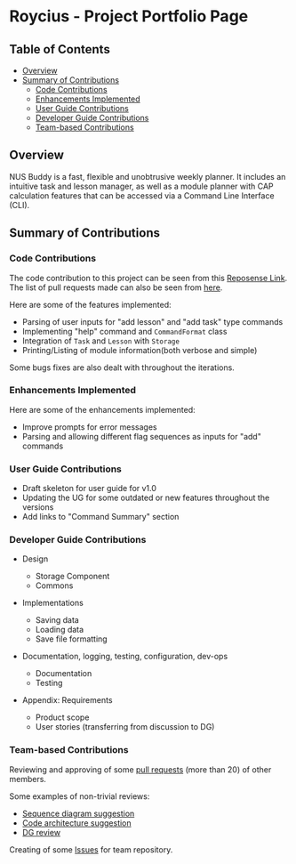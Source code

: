 # Roycius - Project Portfolio Page

## Table of Contents

* [Overview](#overview)
* [Summary of Contributions](#summary-of-contributions)
  * [Code Contributions](#code-contributions)
  * [Enhancements Implemented](#enhancements-implemented)
  * [User Guide Contributions](#user-guide-contributions)
  * [Developer Guide Contributions](#developer-guide-contributions)
  * [Team-based Contributions](#team-based-contributions)

## Overview

NUS Buddy is a fast, flexible and unobtrusive weekly planner. It includes an intuitive task and lesson manager, as well as a module planner with CAP calculation features that can be accessed via a Command Line Interface (CLI).

## Summary of Contributions

### Code Contributions

The code contribution to this project can be seen from this [Reposense Link](https://nus-cs2113-ay2122s1.github.io/tp-dashboard/?search=Roycius&sort=groupTitle&sortWithin=title&timeframe=commit&mergegroup=&groupSelect=groupByRepos&breakdown=true&checkedFileTypes=docs~functional-code~test-code~other&since=2021-09-25&tabOpen=true&tabType=authorship&tabAuthor=Roycius&tabRepo=AY2122S1-CS2113T-W11-3%2Ftp%5Bmaster%5D&authorshipIsMergeGroup=false&authorshipFileTypes=docs~functional-code~test-code&authorshipIsBinaryFileTypeChecked=false).
The list of pull requests made can also be seen from [here](https://github.com/AY2122S1-CS2113T-W11-3/tp/pulls?q=is%3Apr+is%3Aclosed+author%3ARoycius+).

Here are some of the features implemented:

* Parsing of user inputs for "add lesson" and "add task" type commands
* Implementing "help" command and `CommandFormat` class
* Integration of `Task` and `Lesson` with `Storage`
* Printing/Listing of module information(both verbose and simple)

Some bugs fixes are also dealt with throughout the iterations.

### Enhancements Implemented

Here are some of the enhancements implemented:

* Improve prompts for error messages
* Parsing and allowing different flag sequences as inputs for "add" commands

### User Guide Contributions

* Draft skeleton for user guide for v1.0
* Updating the UG for some outdated or new features throughout the versions
* Add links to "Command Summary" section

### Developer Guide Contributions

* Design
  * Storage Component
  * Commons

* Implementations
  * Saving data
  * Loading data
  * Save file formatting

* Documentation, logging, testing, configuration, dev-ops
  * Documentation
  * Testing

* Appendix: Requirements
  * Product scope
  * User stories (transferring from discussion to DG)

### Team-based Contributions

Reviewing and approving of some [pull requests](https://github.com/AY2122S1-CS2113T-W11-3/tp/pulls?q=is%3Apr+is%3Aclosed) (more than 20) of other members.

Some examples of non-trivial reviews:

* [Sequence diagram suggestion](https://github.com/AY2122S1-CS2113T-W11-3/tp/pull/74)
* [Code architecture suggestion](https://github.com/AY2122S1-CS2113T-W11-3/tp/pull/166)
* [DG review](https://github.com/AY2122S1-CS2113T-W11-3/tp/pull/178)

Creating of some [Issues](https://github.com/AY2122S1-CS2113T-W11-3/tp/issues?q=is%3Aissue+is%3Aclosed+author%3ARoycius) for team repository.